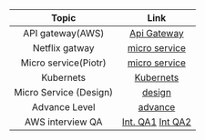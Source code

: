 Topic | Link
| :---:   | :-: 
|API gateway(AWS)|[Api Gateway](https://www.youtube.com/playlist?list=PL5KTLzN85O4ISx9guOjbynlhCxB87xmUq)
|Netflix gatway|[micro service](https://www.youtube.com/playlist?list=PLq3uEqRnr_2EDsuxPboP9_WtVRR_TaMrF)
|Micro service(Piotr)|[micro service](https://www.youtube.com/playlist?list=PLxB5QUp1sMFhRRw1wBtmGr5w8_hYbdVpb)
|Kubernets |[Kubernets](https://www.youtube.com/playlist?list=PLxB5QUp1sMFgDDvTD5pan0cPOeCqTON7l)
|Micro Service (Design)|[design](https://www.youtube.com/playlist?list=PLkQkbY7JNJuDqCFncFdTzGm6cRYCF-kZO)
|Advance Level|[advance](https://www.youtube.com/playlist?list=PLqq-6Pq4lTTaoaVoQVfRJPqvNTCjcTvJB)
|AWS interview QA|[Int. QA1](https://www.simplilearn.com/tutorials/aws-tutorial/aws-interview-questions) [Int QA2](https://career.guru99.com/top-15-aws-interview-questions/)

